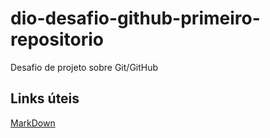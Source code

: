 # dio-desafio-github-primeiro-repositorio
Desafio de projeto sobre Git/GitHub

## Links úteis
[MarkDown](https://pandao.github.io/editor.md/en.html)
